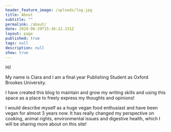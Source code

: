 ```yaml
---
header_feature_image: /uploads/log.jpg
title: About
subtitle: ""
permalink: /about/
date: 2020-06-29T15:36:12.231Z
layout: page
published: true
tags: null
description: null
show: true
---
```

Hi!

My name is Ciara and I am a final year Publishing Student as Oxford Brookes University. 

I have created this blog to maintain and grow my writing skills and using this space as a place to freely express my thoughts and opinions! 

I would describe myself as a huge vegan food enthusiast and have been vegan for almost 3 years now. It has really changed my perspective on cooking, animal rights, environmental issues and digestive health, which I will be sharing more about on this site!